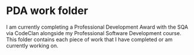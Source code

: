 # PDA work folder
I am currently completing a Professional Development Award with the SQA via CodeClan alongside my Professional Software Development course. This folder contains each piece of work that I have completed or am currently working on. 

